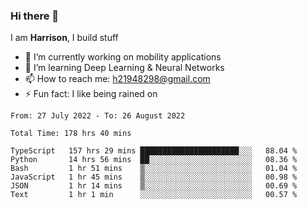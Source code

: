 ### Hi there 👋

I am **Harrison**, I build stuff 

<!--
**drogon98/drogon98** is a ✨ _special_ ✨ repository because its `README.md` (this file) appears on your GitHub profile.

Here are some ideas to get you started:

- 🔭 I’m currently working on ...
- 🌱 I’m currently learning ...
- 👯 I’m looking to collaborate on ...
- 🤔 I’m looking for help with ...
- 💬 Ask me about ...
- 📫 How to reach me: ...
- 😄 Pronouns: ...
- ⚡ Fun fact: ...
-->
<!--[![Anurag's GitHub stats](https://github-readme-stats.vercel.app/api?username=drogon98&theme=merko&show_icons=true)](https://github.com/anuraghazra/github-readme-stats)-->

- 🔭 I’m currently working on mobility applications
- 🌱 I’m learning Deep Learning & Neural Networks
- 📫 How to reach me: h21948298@gmail.com
- ⚡ Fun fact: I like being rained on

<!--START_SECTION:waka-->

```text
From: 27 July 2022 - To: 26 August 2022

Total Time: 178 hrs 40 mins

TypeScript   157 hrs 29 mins ██████████████████████░░░   88.04 %
Python       14 hrs 56 mins  ██░░░░░░░░░░░░░░░░░░░░░░░   08.36 %
Bash         1 hr 51 mins    ▒░░░░░░░░░░░░░░░░░░░░░░░░   01.04 %
JavaScript   1 hr 45 mins    ▒░░░░░░░░░░░░░░░░░░░░░░░░   00.98 %
JSON         1 hr 14 mins    ▒░░░░░░░░░░░░░░░░░░░░░░░░   00.69 %
Text         1 hr 1 min      ░░░░░░░░░░░░░░░░░░░░░░░░░   00.57 %
```

<!--END_SECTION:waka-->
